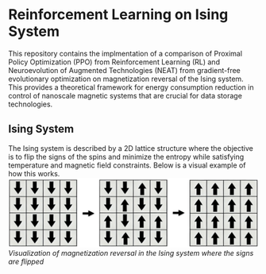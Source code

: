 # Reinforcement Learning on Ising System

This repository contains the implmentation of a comparison of Proximal Policy Optimization (PPO) from Reinforcement Learning (RL) and Neuroevolution of Augmented Technologies (NEAT) from gradient-free evolutionary optimization on magnetization reversal of the Ising system. This provides a theoretical framework for energy consumption reduction in control of nanoscale magnetic systems that are crucial for data storage technologies.

## Ising System
The Ising system is described by a 2D lattice structure where the objective is to flip the signs of the spins and minimize the entropy while satisfying temperature and magnetic field constraints. Below is a visual example of how this works.
![Ising magnetization reversal](./figures/ising_magnetization_reversal.png)
*Visualization of magnetization reversal in the Ising system where the signs are flipped*

